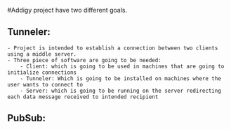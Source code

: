 #Addigy project have two different goals.

## Tunneler:
	- Project is intended to establish a connection between two clients using a middle server.
	- Three piece of software are going to be needed:
		- Client: which is going to be used in machines that are going to initialize connections
		- Tunneler: Which is going to be installed on machines where the user wants to connect to
		- Server: which is going to be running on the server redirecting each data message received to intended recipient

## PubSub:
